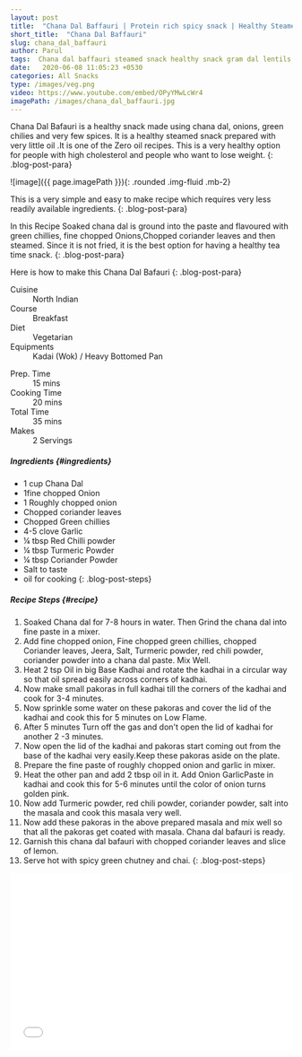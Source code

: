 ```yaml
---
layout: post
title:  "Chana Dal Baffauri | Protein rich spicy snack | Healthy Steamed Snack Recipe"
short_title:  "Chana Dal Baffauri"
slug: chana_dal_baffauri
author: Parul
tags:  Chana dal baffauri steamed snack healthy snack gram dal lentils snacks protein enriched snackrecipes breakfast foodyindianmom less oil recipe tea time eevening snack gram dal lentil snack indian healthy appetizer kids tiffin breakfast recipe 
date:   2020-06-08 11:05:23 +0530
categories: All Snacks
type: /images/veg.png
video: https://www.youtube.com/embed/OPyYMwLcWr4
imagePath: /images/chana_dal_baffauri.jpg
---
```


Chana Dal Bafauri is a healthy snack made using chana dal, onions, green chilies and very few spices. It is a healthy steamed snack prepared with very little oil .It is one of the Zero oil recipes. This is a very healthy option for people with high cholesterol and people who want to lose weight.
{: .blog-post-para}

![image]({{ page.imagePath }}){: .rounded .img-fluid .mb-2}

This is a very simple and easy to make recipe which requires very less readily available ingredients.
{: .blog-post-para}

In this Recipe Soaked chana dal is ground into the paste and flavoured with green chillies, fine chopped Onions,Chopped coriander leaves and then steamed. Since it is not fried, it is the best option for having a healthy tea time snack. 
{: .blog-post-para}

Here is how to make this Chana Dal Bafauri
{: .blog-post-para}

<div class="row">
    <div class="col-md-6">
        <dl class="row">
            <dt class="col-sm-4">Cuisine</dt><dd class="col-sm-7">North Indian</dd>
            <dt class="col-sm-4">Course</dt><dd class="col-sm-7">Breakfast</dd>
            <dt class="col-sm-4">Diet</dt><dd class="col-sm-7">Vegetarian</dd>
            <dt class="col-sm-4">Equipments</dt><dd class="col-sm-7">Kadai (Wok) / Heavy Bottomed Pan</dd>
        </dl>
    </div>
    <div class="col-md-6">
        <dl class="row">
            <dt class="col-sm-5">Prep. Time</dt><dd class="col-sm-7">15 mins</dd>
            <dt class="col-sm-5">Cooking Time</dt><dd class="col-sm-7">20 mins</dd>
            <dt class="col-sm-5">Total Time</dt><dd class="col-sm-7">35 mins</dd>
            <dt class="col-sm-5">Makes</dt><dd class="col-sm-7">2 Servings</dd>
        </dl>
    </div>
</div>

##### **Ingredients** {#ingredients}
- 1 cup Chana Dal
- 1fine chopped Onion
- 1 Roughly chopped onion
- Chopped coriander leaves
- Chopped Green chillies
- 4-5 clove Garlic
- ¼ tbsp Red Chilli powder
- ¼ tbsp Turmeric Powder
- ¼ tbsp Coriander Powder
- Salt to taste
- oil for cooking
{: .blog-post-steps}

##### **Recipe Steps** {#recipe}
1. Soaked Chana dal for 7-8 hours in water. Then Grind the chana dal into fine paste in a mixer.
1. Add fine chopped onion, Fine chopped green chillies, chopped Coriander leaves, Jeera,  Salt, Turmeric powder, red chili powder, coriander powder into a chana dal paste. Mix Well.
1. Heat 2 tsp Oil in big Base Kadhai and rotate the kadhai in a circular way so that oil spread easily across corners of kadhai.
1. Now make small pakoras in full kadhai till the corners of the kadhai and cook for 3-4 minutes.
1. Now sprinkle some water on these pakoras and cover the lid of the kadhai  and cook this  for 5 minutes on Low Flame.
1. After 5 minutes Turn off the gas and don't open the lid of kadhai for another 2 -3 minutes.
1. Now open the lid of the kadhai and pakoras start coming out from the base of the kadhai very easily.Keep these pakoras aside on the plate.
1. Prepare the fine paste of roughly chopped onion and garlic in mixer.
1. Heat the other pan and add 2 tbsp oil in it. Add Onion GarlicPaste in kadhai and cook this for 5-6 minutes until the color of onion turns golden pink.
1. Now add Turmeric powder, red chili powder, coriander powder, salt into the masala and cook this masala very well.
1. Now add these pakoras in the above prepared masala and mix well so that all the pakoras get coated with masala. Chana dal bafauri is ready.
1. Garnish this chana dal bafauri with chopped coriander leaves and slice of lemon.
1. Serve hot with spicy green chutney and chai.
{: .blog-post-steps}

<div class="row" id="video">
    <div class="col-md-12">
        <div class="embed-responsive embed-responsive-16by9">
            <iframe width="100%" height="315" src="{{page.video}}" frameborder="0" allow="accelerometer; autoplay; encrypted-media; gyroscope; picture-in-picture" allowfullscreen></iframe>
        </div>
    </div>
</div>
<br>
